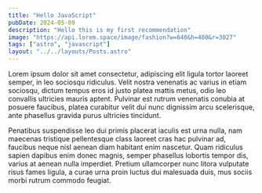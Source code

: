 ```yaml
---
title: "Hello JavaScript"
pubDate: 2024-05-09
description: "Hello this is my first recommendation"
image: "https://api.lorem.space/image/fashion?w=640&h=480&r=3027"
tags: ["astro", "javascript"]
layout: "../../layouts/Posts.astro"
---
```


Lorem ipsum dolor sit amet consectetur, adipiscing elit ligula tortor laoreet semper, in leo sociosqu ridiculus. Velit nostra venenatis ac varius in etiam sociosqu, dictum tempus eros id justo platea mattis metus, odio leo convallis ultricies mauris aptent. Pulvinar est rutrum venenatis conubia at posuere faucibus, platea curabitur velit dui nunc dignissim arcu scelerisque, ante phasellus gravida purus ultricies tincidunt.

Penatibus suspendisse leo dui primis placerat iaculis est urna nulla, nam maecenas tristique pellentesque class laoreet cras hac pulvinar ad, faucibus neque nisl aenean diam habitant enim nascetur. Quam ridiculus sapien dapibus enim donec magnis, semper phasellus lobortis tempor dis, varius at aenean nulla imperdiet. Pretium ullamcorper nunc litora vulputate risus fames ligula, a curae urna proin luctus dui malesuada duis, mus sociis morbi rutrum commodo feugiat.